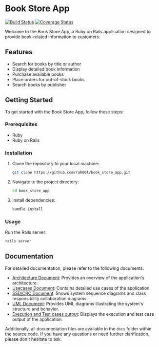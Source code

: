 # Book Store App

[![Build Status](https://travis-ci.org/yourusername/yourproject.svg?branch=master)](https://travis-ci.org/yourusername/yourproject)
[![Coverage Status](https://coveralls.io/repos/github/yourusername/yourproject/badge.svg?branch=master)](https://coveralls.io/github/yourusername/yourproject?branch=master)


Welcome to the Book Store App, a Ruby on Rails application designed to provide book-related information to customers.

## Features

- Search for books by title or author
- Display detailed book information
- Purchase available books
- Place orders for out-of-stock books
- Search books by publisher

## Getting Started

To get started with the Book Store App, follow these steps:

### Prerequisites

- Ruby
- Ruby on Rails

### Installation

1. Clone the repository to your local machine:

    ```bash
    git clone https://github.com/rah00l/book_store_app.git
    ```

2. Navigate to the project directory:

    ```bash
    cd book_store_app
    ```

3. Install dependencies:

    ```bash
    bundle install
    ```

### Usage

Run the Rails server:

```bash
rails server
```

## Documentation

For detailed documentation, please refer to the following documents:

- [Architecture Document](https://github.com/rah00l/book_store_app/blob/af28cc7cdbb268d23f3bf30e567fdfc34a181903/docs/BSA%20-%20Architecture.pdf): Provides an overview of the application's architecture.
- [Usecases Document](https://github.com/rah00l/book_store_app/blob/af28cc7cdbb268d23f3bf30e567fdfc34a181903/docs/BSA%20-%20Use%20Cases.pdf): Contains detailed use cases of the application.
- [SSD/CRC Document](https://github.com/rah00l/book_store_app/blob/af28cc7cdbb268d23f3bf30e567fdfc34a181903/docs/BSA%20-%20SSD%20diagrams.pdf): Shows system sequence diagrams and class responsibility collaboration diagrams.
- [UML Document](https://github.com/rah00l/book_store_app/blob/af28cc7cdbb268d23f3bf30e567fdfc34a181903/docs/BSA%20-%20UML%20Diagram.pdf): Provides UML diagrams illustrating the system's structure and behavior.
- [Execution and Test cases output](https://github.com/rah00l/book_store_app/blob/af28cc7cdbb268d23f3bf30e567fdfc34a181903/docs/BSA%20-%20App%20Exec%20and%20Test%20case%20Output.pdf): Displays the execution and test case output of the application.

Additionally, all documentation files are available in the `docs` folder within the source code. If you have any questions or need further clarification, please don't hesitate to ask.
